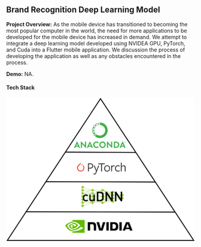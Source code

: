 ## Brand Recognition Deep Learning Model 

**Project Overview:** As the mobile device has transitioned to becoming the most popular computer in the world, the need for more applications to be developed for the mobile device has increased in demand.  We attempt to integrate a deep learning model developed using NVIDEA GPU, PyTorch, and Cuda into a Flutter mobile application.  We discussion the process of developing the application as well as any obstacles encountered in the process.     


**Demo:** NA.    

#### Tech Stack

<img src="images/DL Tech Stack.png?raw=true"/>



<!--For more details see [GitHub Flavored Markdown](https://guides.github.com/features/mastering-markdown/).-->

